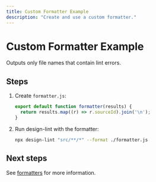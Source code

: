 ```yaml
---
title: Custom Formatter Example
description: "Create and use a custom formatter."
---
```


# Custom Formatter Example

Outputs only file names that contain lint errors.

## Steps
1. Create `formatter.js`:
   ```js
   export default function formatter(results) {
     return results.map((r) => r.sourceId).join('\n');
   }
   ```
2. Run design-lint with the formatter:
   ```bash
   npx design-lint "src/**/*" --format ./formatter.js
   ```

## Next steps
See [formatters](../../formatters.md) for more information.
